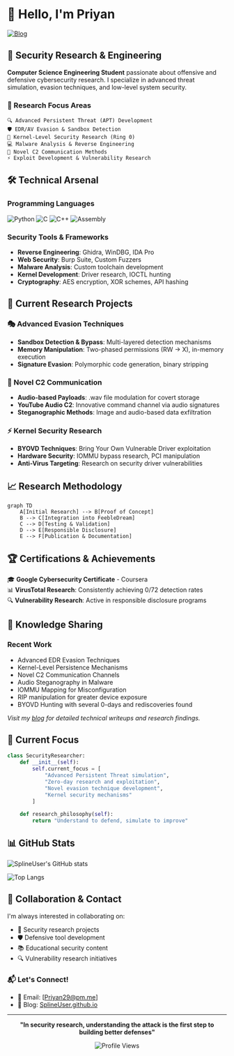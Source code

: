 # 👋 Hello, I'm Priyan

[![Blog](https://img.shields.io/badge/Blog-SplineUser.github.io-blue?style=for-the-badge&logo=github)](https://SplineUser.github.io)

## 🔐 Security Research & Engineering

**Computer Science Engineering Student** passionate about offensive and defensive cybersecurity research. I specialize in advanced threat simulation, evasion techniques, and low-level system security.

### 🎯 Research Focus Areas

```
🔍 Advanced Persistent Threat (APT) Development
🛡️ EDR/AV Evasion & Sandbox Detection
🔧 Kernel-Level Security Research (Ring 0)
💻 Malware Analysis & Reverse Engineering
🎵 Novel C2 Communication Methods
⚡ Exploit Development & Vulnerability Research
```

## 🛠️ Technical Arsenal

### Programming Languages
![Python](https://img.shields.io/badge/Python-3776AB?style=for-the-badge&logo=python&logoColor=white)
![C](https://img.shields.io/badge/C-A8B9CC?style=for-the-badge&logo=c&logoColor=black)
![C++](https://img.shields.io/badge/C++-00599C?style=for-the-badge&logo=cplusplus&logoColor=white)
![Assembly](https://img.shields.io/badge/Assembly-654FF0?style=for-the-badge&logo=assemblyscript&logoColor=white)

### Security Tools & Frameworks
- **Reverse Engineering**: Ghidra, WinDBG, IDA Pro
- **Web Security**: Burp Suite, Custom Fuzzers
- **Malware Analysis**: Custom toolchain development
- **Kernel Development**: Driver research, IOCTL hunting
- **Cryptography**: AES encryption, XOR schemes, API hashing

## 🔬 Current Research Projects

### 🎭 Advanced Evasion Techniques
- **Sandbox Detection & Bypass**: Multi-layered detection mechanisms
- **Memory Manipulation**: Two-phased permissions (RW → X), in-memory execution
- **Signature Evasion**: Polymorphic code generation, binary stripping

### 🎵 Novel C2 Communication
- **Audio-based Payloads**: .wav file modulation for covert storage
- **YouTube Audio C2**: Innovative command channel via audio signatures
- **Steganographic Methods**: Image and audio-based data exfiltration

### ⚡ Kernel Security Research
- **BYOVD Techniques**: Bring Your Own Vulnerable Driver exploitation
- **Hardware Security**: IOMMU bypass research, PCI manipulation
- **Anti-Virus Targeting**: Research on security driver vulnerabilities

## 📈 Research Methodology

```mermaid
graph TD
    A[Initial Research] --> B[Proof of Concept]
    B --> C[Integration into FeebleDream]
    C --> D[Testing & Validation]
    D --> E[Responsible Disclosure]
    E --> F[Publication & Documentation]
```

## 🏆 Certifications & Achievements

🎓 **Google Cybersecurity Certificate** - Coursera  
📊 **VirusTotal Research**: Consistently achieving 0/72 detection rates  
🔍 **Vulnerability Research**: Active in responsible disclosure programs

## 📝 Knowledge Sharing

### Recent Work
- Advanced EDR Evasion Techniques
- Kernel-Level Persistence Mechanisms  
- Novel C2 Communication Channels
- Audio Steganography in Malware
- IOMMU Mapping for Misconfiguration
- RIP manipulation for greater device exposure
- BYOVD Hunting with several 0-days and rediscoveries found

*Visit my [blog](https://SplineUser.github.io) for detailed technical writeups and research findings.*

## 🔄 Current Focus

```python
class SecurityResearcher:
    def __init__(self):
        self.current_focus = [
            "Advanced Persistent Threat simulation",
            "Zero-day research and exploitation",
            "Novel evasion technique development",
            "Kernel security mechanisms"
        ]
    
    def research_philosophy(self):
        return "Understand to defend, simulate to improve"
```

## 📊 GitHub Stats

![SplineUser's GitHub stats](https://github-readme-stats.vercel.app/api?username=SplineUser&show_icons=true&theme=dark&hide_border=true)

![Top Langs](https://github-readme-stats.vercel.app/api/top-langs/?username=SplineUser&layout=compact&theme=dark&hide_border=true)

## 🤝 Collaboration & Contact

I'm always interested in collaborating on:
- 🔐 Security research projects
- 🛡️ Defensive tool development  
- 📚 Educational security content
- 🔍 Vulnerability research initiatives

### 📬 Let's Connect!
- 📧 Email: [Priyan29@pm.me]
- 📝 Blog: [SplineUser.github.io](https://SplineUser.github.io)

---

<div align="center">

**"In security research, understanding the attack is the first step to building better defenses"**

![Profile Views](https://komarev.com/ghpvc/?username=SplineUser&color=blueviolet&style=for-the-badge)

</div>
